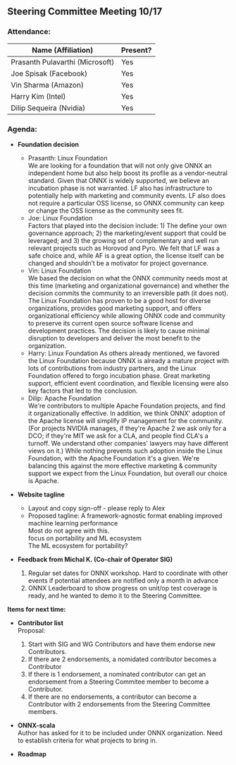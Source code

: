 ## Steering Committee Meeting 10/17

### Attendance:

| Name (Affiliation) | Present? |
| ------------------------------- | --- |
| Prasanth Pulavarthi (Microsoft) | Yes |
| Joe Spisak (Facebook)           | Yes |
| Vin Sharma (Amazon)             | Yes | 
| Harry Kim (Intel)               | Yes |
| Dilip Sequeira (Nvidia)         | Yes |

### Agenda:

* **Foundation decision** 
  - Prasanth: Linux Foundation  
We are looking for a foundation that will not only give ONNX an independent home but also help boost its profile as a vendor-neutral standard. Given that ONNX is widely supported, we believe an incubation phase is not warranted. LF also has infrastructure to potentially help with marketing and community events. LF also does not require a particular OSS license, so ONNX community can keep or change the OSS license as the community sees fit.
  - Joe: Linux Foundation  
Factors that played into the decision include: 1) The define your own governance approach; 2) the marketing/event support that could be leveraged; and 3) the growing set of complementary and well run relevant projects such as Horovod and Pyro. We felt that LF was a safe choice and, while AF is a great option, the license itself can be changed and shouldn’t be a motivator for project governance. 
  - Vin: Linux Foundation  
We based the decision on what the ONNX community needs most at this time (marketing and organizational governance) and whether the decision commits the community to an irreversible path (it does not). The Linux Foundation has proven to be a good host for diverse organizations, provides good marketing support, and offers organizational efficiency while allowing ONNX code and community to preserve its current open source software license and development practices. The decision is likely to cause minimal disruption to developers and deliver the most benefit to the organization. 
  - Harry: Linux Foundation
As others already mentioned, we favored the Linux Foundation because ONNX is already a mature project with lots of contributions from industry partners, and the Linux Foundation offered to forgo incubation phase. Great marketing support, efficient event coordination, and flexible licensing were also key factors that led to the conclusion. 
  - Dilip: Apache Foundation  
We're contributors to multiple Apache Foundation projects, and find it organizationally effective. In addition, we think ONNX' adoption of the Apache license will simplify IP management for the community. (For projects NVIDIA manages, if they're Apache 2 we ask only for a DCO; if they're MIT we ask for a CLA, and people find CLA's a turnoff. We understand other companies' lawyers may have different views on it.) While nothing prevents such adoption inside the Linux Foundation, with the Apache Foundation it's a given. We're balancing this against the more effective marketing & community support we expect from the Linux Foundation, but overall our choice is Apache.

* **Website tagline**  
  - Layout and copy sign-off - please reply to Alex
  - Proposed tagline: A framework-agnostic format enabling improved machine learning performance  
  Most do not agree with this.  
  focus on portability and ML ecosystem  
  The ML ecosystem for portability?  
  
* **Feedback from Michal K. (Co-chair of Operator SIG)**
  1. Regular set dates for ONNX workshop. Hard to coordinate with other events if potential attendees are notified only a month in advance
  2. ONNX Leaderboard to show progress on unit/op test coverage is ready, and he wanted to demo it to the Steering Committee.


**Items for next time:**

* **Contributor list**  
  Proposal: 
  1. Start with SIG and WG Contributors and have them endorse new Contributors. 
  2. If there are 2 endorsements, a nomidated contributor becomes a Contributor
  3. If there is 1 endorsement, a nominated contributor can get an endorsement from a Steering Commitee member to become a Contributor. 
  4. If there are no endorsements, a contributor can become a Contributor with 2 endorsements from the Steering Committee members. 

* **ONNX-scala**  
Author has asked for it to be included under ONNX organization. 
Need to establish criteria for what projects to bring in.

* **Roadmap**  
